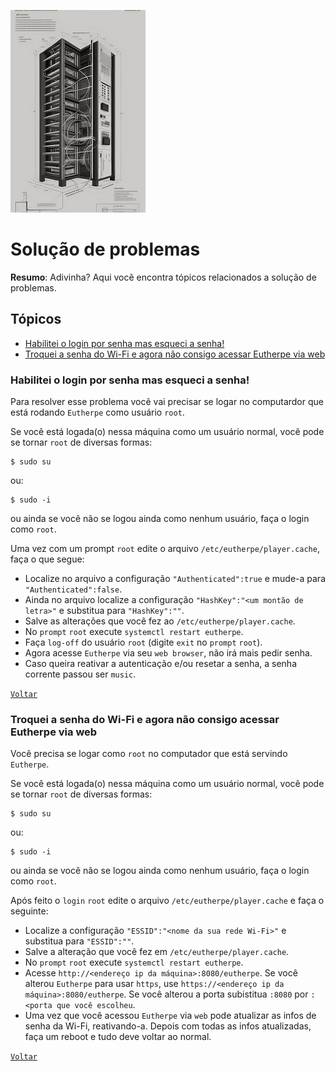 ![troubleshooting-glyph](figures/troubleshooting-glyph.png)
# Solução de problemas

**Resumo**: Adivinha? Aqui você encontra tópicos relacionados a solução de problemas.

## Tópicos

- [Habilitei o login por senha mas esqueci a senha!](#habilitei-o-login-por-senha-mas-esqueci-a-senha)
- [Troquei a senha do Wi-Fi e agora não consigo acessar Eutherpe via web](#troquei-a-senha-do-wi-fi-e-agora-não-consigo-acessar-eutherpe-via-web)

### Habilitei o login por senha mas esqueci a senha!

Para resolver esse problema você vai precisar se logar no computardor que está rodando `Eutherpe`
como usuário `root`.

Se você está logada(o) nessa máquina como um usuário normal, você pode se tornar `root` de diversas
formas:

```
$ sudo su
```

ou:

```
$ sudo -i
```

ou ainda se você não se logou ainda como nenhum usuário, faça o login como `root`.

Uma vez com um prompt `root` edite o arquivo `/etc/eutherpe/player.cache`, faça o que segue:

- Localize no arquivo a configuração `"Authenticated":true` e mude-a para `"Authenticated":false`.
- Ainda no arquivo localize a configuração `"HashKey":"<um montão de letra>"` e substitua para
`"HashKey":""`.
- Salve as alterações que você fez ao `/etc/eutherpe/player.cache`.
- No `prompt` `root` execute `systemctl restart eutherpe`.
- Faça `log-off` do usuário `root` (digite `exit` no `prompt` `root`).
- Agora acesse `Eutherpe` via seu `web browser`, não irá mais pedir senha.
- Caso queira reativar a autenticação e/ou resetar a senha, a senha corrente passou ser `music`.

[`Voltar`](#tópicos)

### Troquei a senha do Wi-Fi e agora não consigo acessar Eutherpe via web

Você precisa se logar como `root` no computador que está servindo `Eutherpe`.

Se você está logada(o) nessa máquina como um usuário normal, você pode se tornar `root` de diversas
formas:

```
$ sudo su
```

ou:

```
$ sudo -i
```

ou ainda se você não se logou ainda como nenhum usuário, faça o login como `root`.

Após feito o `login` `root` edite o arquivo `/etc/eutherpe/player.cache` e faça o seguinte:

- Localize a configuração `"ESSID":"<nome da sua rede Wi-Fi>"` e substitua para `"ESSID":""`.
- Salve a alteração que você fez em `/etc/eutherpe/player.cache`.
- No `prompt` `root` execute `systemctl restart eutherpe`.
- Acesse `http://<endereço ip da máquina>:8080/eutherpe`. Se você alterou `Eutherpe`
para usar `https`, use `https://<endereço ip da máquina>:8080/eutherpe`. Se você alterou
a porta subistitua `:8080` por `:<porta que você escolheu`.
- Uma vez que você acessou `Eutherpe` via `web` pode atualizar as infos de senha da Wi-Fi,
reativando-a. Depois com todas as infos atualizadas, faça um reboot e tudo deve voltar ao normal.

[`Voltar`](#tópicos)
